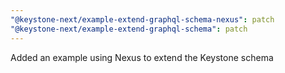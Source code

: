 ```yaml
---
"@keystone-next/example-extend-graphql-schema-nexus": patch
"@keystone-next/example-extend-graphql-schema": patch
---
```


Added an example using Nexus to extend the Keystone schema
